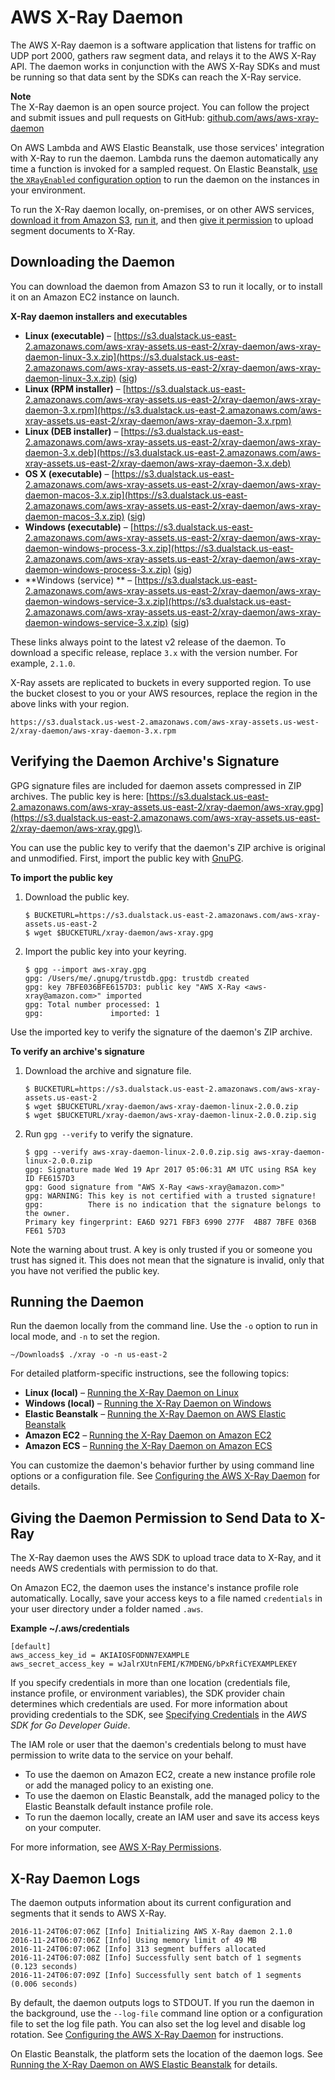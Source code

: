 # AWS X\-Ray Daemon<a name="xray-daemon"></a>

The AWS X\-Ray daemon is a software application that listens for traffic on UDP port 2000, gathers raw segment data, and relays it to the AWS X\-Ray API\. The daemon works in conjunction with the AWS X\-Ray SDKs and must be running so that data sent by the SDKs can reach the X\-Ray service\.

**Note**  
The X\-Ray daemon is an open source project\. You can follow the project and submit issues and pull requests on GitHub: [github\.com/aws/aws\-xray\-daemon](https://github.com/aws/aws-xray-daemon)

On AWS Lambda and AWS Elastic Beanstalk, use those services' integration with X\-Ray to run the daemon\. Lambda runs the daemon automatically any time a function is invoked for a sampled request\. On Elastic Beanstalk, [use the `XRayEnabled` configuration option](xray-daemon-beanstalk.md) to run the daemon on the instances in your environment\.

To run the X\-Ray daemon locally, on\-premises, or on other AWS services, [download it from Amazon S3](#xray-daemon-downloading), [run it](#xray-daemon-running), and then [give it permission](#xray-daemon-permissions) to upload segment documents to X\-Ray\.

## Downloading the Daemon<a name="xray-daemon-downloading"></a>

You can download the daemon from Amazon S3 to run it locally, or to install it on an Amazon EC2 instance on launch\.

**X\-Ray daemon installers and executables**
+ **Linux \(executable\)** – [https://s3.dualstack.us-east-2.amazonaws.com/aws-xray-assets.us-east-2/xray-daemon/aws-xray-daemon-linux-3.x.zip](https://s3.dualstack.us-east-2.amazonaws.com/aws-xray-assets.us-east-2/xray-daemon/aws-xray-daemon-linux-3.x.zip) \([sig](https://s3.dualstack.us-east-2.amazonaws.com/aws-xray-assets.us-east-2/xray-daemon/aws-xray-daemon-linux-3.x.zip.sig)\)
+ **Linux \(RPM installer\)** – [https://s3.dualstack.us-east-2.amazonaws.com/aws-xray-assets.us-east-2/xray-daemon/aws-xray-daemon-3.x.rpm](https://s3.dualstack.us-east-2.amazonaws.com/aws-xray-assets.us-east-2/xray-daemon/aws-xray-daemon-3.x.rpm)
+ **Linux \(DEB installer\)** – [https://s3.dualstack.us-east-2.amazonaws.com/aws-xray-assets.us-east-2/xray-daemon/aws-xray-daemon-3.x.deb](https://s3.dualstack.us-east-2.amazonaws.com/aws-xray-assets.us-east-2/xray-daemon/aws-xray-daemon-3.x.deb)
+ **OS X \(executable\)** – [https://s3.dualstack.us-east-2.amazonaws.com/aws-xray-assets.us-east-2/xray-daemon/aws-xray-daemon-macos-3.x.zip](https://s3.dualstack.us-east-2.amazonaws.com/aws-xray-assets.us-east-2/xray-daemon/aws-xray-daemon-macos-3.x.zip) \([sig](https://s3.dualstack.us-east-2.amazonaws.com/aws-xray-assets.us-east-2/xray-daemon/aws-xray-daemon-macos-3.x.zip.sig)\) 
+ **Windows \(executable\)** – [https://s3.dualstack.us-east-2.amazonaws.com/aws-xray-assets.us-east-2/xray-daemon/aws-xray-daemon-windows-process-3.x.zip](https://s3.dualstack.us-east-2.amazonaws.com/aws-xray-assets.us-east-2/xray-daemon/aws-xray-daemon-windows-process-3.x.zip) \([sig](https://s3.dualstack.us-east-2.amazonaws.com/aws-xray-assets.us-east-2/xray-daemon/aws-xray-daemon-windows-process-3.x.zip.sig)\)
+ **Windows \(service\) ** – [https://s3.dualstack.us-east-2.amazonaws.com/aws-xray-assets.us-east-2/xray-daemon/aws-xray-daemon-windows-service-3.x.zip](https://s3.dualstack.us-east-2.amazonaws.com/aws-xray-assets.us-east-2/xray-daemon/aws-xray-daemon-windows-service-3.x.zip) \([sig](https://s3.dualstack.us-east-2.amazonaws.com/aws-xray-assets.us-east-2/xray-daemon/aws-xray-daemon-windows-service-3.x.zip.sig)\)

These links always point to the latest v2 release of the daemon\. To download a specific release, replace `3.x` with the version number\. For example, `2.1.0`\.

X\-Ray assets are replicated to buckets in every supported region\. To use the bucket closest to you or your AWS resources, replace the region in the above links with your region\.

```
https://s3.dualstack.us-west-2.amazonaws.com/aws-xray-assets.us-west-2/xray-daemon/aws-xray-daemon-3.x.rpm
```

## Verifying the Daemon Archive's Signature<a name="xray-daemon-signature"></a>

GPG signature files are included for daemon assets compressed in ZIP archives\. The public key is here: [https://s3.dualstack.us-east-2.amazonaws.com/aws-xray-assets.us-east-2/xray-daemon/aws-xray.gpg](https://s3.dualstack.us-east-2.amazonaws.com/aws-xray-assets.us-east-2/xray-daemon/aws-xray.gpg)\.

You can use the public key to verify that the daemon's ZIP archive is original and unmodified\. First, import the public key with [GnuPG](https://gnupg.org/index.html)\.

**To import the public key**

1. Download the public key\.

   ```
   $ BUCKETURL=https://s3.dualstack.us-east-2.amazonaws.com/aws-xray-assets.us-east-2
   $ wget $BUCKETURL/xray-daemon/aws-xray.gpg
   ```

1. Import the public key into your keyring\.

   ```
   $ gpg --import aws-xray.gpg
   gpg: /Users/me/.gnupg/trustdb.gpg: trustdb created
   gpg: key 7BFE036BFE6157D3: public key "AWS X-Ray <aws-xray@amazon.com>" imported
   gpg: Total number processed: 1
   gpg:               imported: 1
   ```

Use the imported key to verify the signature of the daemon's ZIP archive\.

**To verify an archive's signature**

1. Download the archive and signature file\.

   ```
   $ BUCKETURL=https://s3.dualstack.us-east-2.amazonaws.com/aws-xray-assets.us-east-2
   $ wget $BUCKETURL/xray-daemon/aws-xray-daemon-linux-2.0.0.zip
   $ wget $BUCKETURL/xray-daemon/aws-xray-daemon-linux-2.0.0.zip.sig
   ```

1. Run `gpg --verify` to verify the signature\.

   ```
   $ gpg --verify aws-xray-daemon-linux-2.0.0.zip.sig aws-xray-daemon-linux-2.0.0.zip
   gpg: Signature made Wed 19 Apr 2017 05:06:31 AM UTC using RSA key ID FE6157D3
   gpg: Good signature from "AWS X-Ray <aws-xray@amazon.com>"
   gpg: WARNING: This key is not certified with a trusted signature!
   gpg:          There is no indication that the signature belongs to the owner.
   Primary key fingerprint: EA6D 9271 FBF3 6990 277F  4B87 7BFE 036B FE61 57D3
   ```

Note the warning about trust\. A key is only trusted if you or someone you trust has signed it\. This does not mean that the signature is invalid, only that you have not verified the public key\.

## Running the Daemon<a name="xray-daemon-running"></a>

Run the daemon locally from the command line\. Use the `-o` option to run in local mode, and `-n` to set the region\.

```
~/Downloads$ ./xray -o -n us-east-2
```

For detailed platform\-specific instructions, see the following topics:
+ **Linux \(local\)** – [Running the X\-Ray Daemon on Linux](xray-daemon-local.md#xray-daemon-local-linux)
+ **Windows \(local\)** – [Running the X\-Ray Daemon on Windows](xray-daemon-local.md#xray-daemon-local-windows)
+ **Elastic Beanstalk** – [Running the X\-Ray Daemon on AWS Elastic Beanstalk](xray-daemon-beanstalk.md)
+ **Amazon EC2** – [Running the X\-Ray Daemon on Amazon EC2](xray-daemon-ec2.md)
+ **Amazon ECS** – [Running the X\-Ray Daemon on Amazon ECS](xray-daemon-ecs.md)

You can customize the daemon's behavior further by using command line options or a configuration file\. See [Configuring the AWS X\-Ray Daemon](xray-daemon-configuration.md) for details\.

## Giving the Daemon Permission to Send Data to X\-Ray<a name="xray-daemon-permissions"></a>

The X\-Ray daemon uses the AWS SDK to upload trace data to X\-Ray, and it needs AWS credentials with permission to do that\.

On Amazon EC2, the daemon uses the instance's instance profile role automatically\. Locally, save your access keys to a file named `credentials` in your user directory under a folder named `.aws`\.

**Example \~/\.aws/credentials**  

```
[default]
aws_access_key_id = AKIAIOSFODNN7EXAMPLE
aws_secret_access_key = wJalrXUtnFEMI/K7MDENG/bPxRfiCYEXAMPLEKEY
```

If you specify credentials in more than one location \(credentials file, instance profile, or environment variables\), the SDK provider chain determines which credentials are used\. For more information about providing credentials to the SDK, see [Specifying Credentials](http://docs.aws.amazon.com/sdk-for-go/v1/developer-guide/configuring-sdk.html#specifying-credentials) in the *AWS SDK for Go Developer Guide*\.

The IAM role or user that the daemon's credentials belong to must have permission to write data to the service on your behalf\.
+ To use the daemon on Amazon EC2, create a new instance profile role or add the managed policy to an existing one\.
+ To use the daemon on Elastic Beanstalk, add the managed policy to the Elastic Beanstalk default instance profile role\.
+ To run the daemon locally, create an IAM user and save its access keys on your computer\.

For more information, see [AWS X\-Ray Permissions](xray-permissions.md)\.

## X\-Ray Daemon Logs<a name="xray-daemon-logging"></a>

The daemon outputs information about its current configuration and segments that it sends to AWS X\-Ray\.

```
2016-11-24T06:07:06Z [Info] Initializing AWS X-Ray daemon 2.1.0
2016-11-24T06:07:06Z [Info] Using memory limit of 49 MB
2016-11-24T06:07:06Z [Info] 313 segment buffers allocated
2016-11-24T06:07:08Z [Info] Successfully sent batch of 1 segments (0.123 seconds)
2016-11-24T06:07:09Z [Info] Successfully sent batch of 1 segments (0.006 seconds)
```

By default, the daemon outputs logs to STDOUT\. If you run the daemon in the background, use the `--log-file` command line option or a configuration file to set the log file path\. You can also set the log level and disable log rotation\. See [Configuring the AWS X\-Ray Daemon](xray-daemon-configuration.md) for instructions\.

On Elastic Beanstalk, the platform sets the location of the daemon logs\. See [Running the X\-Ray Daemon on AWS Elastic Beanstalk](xray-daemon-beanstalk.md) for details\.